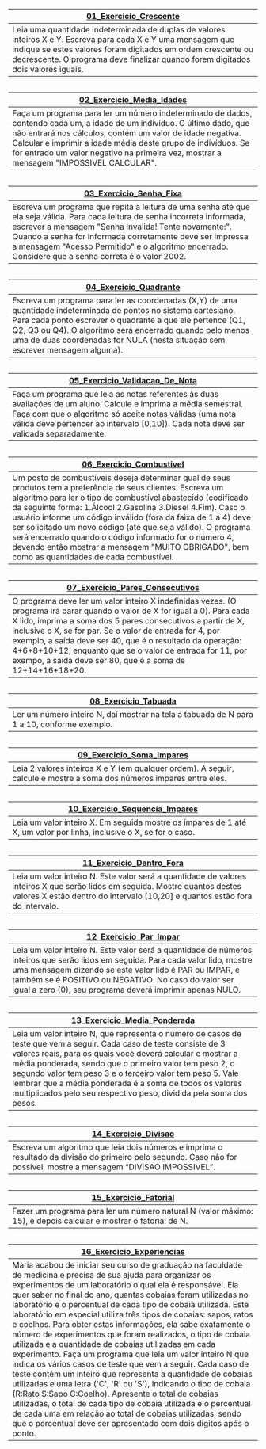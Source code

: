 <p align='center'><a href=""><img src="" /></a></p>

|  <a href="">01_Exercicio_Crescente</a>|
| ---------------------- | 
|Leia uma quantidade indeterminada de duplas de valores inteiros X e Y. Escreva para cada X e Y uma mensagem que indique se estes valores foram digitados em ordem crescente ou decrescente. O programa deve finalizar quando forem digitados dois valores iguais. <br>|

<img  src=""/><br>

|  <a href="">02_Exercicio_Media_Idades</a> |
| ---------------------- | 
|Faça um programa para ler um número indeterminado de dados, contendo cada um, a idade de um indivíduo. O último dado, que não entrará nos cálculos, contém um valor de idade negativa. Calcular e imprimir a idade média deste grupo de indivíduos. Se for entrado um valor negativo na primeira vez, mostrar a mensagem "IMPOSSIVEL CALCULAR".<br>|

<img  src=""/><br>

|  <a href="">03_Exercicio_Senha_Fixa</a> |
| ---------------------- | 
|Escreva um programa que repita a leitura de uma senha até que ela seja válida. Para cada leitura de senha incorreta informada, escrever a mensagem "Senha Invalida! Tente novamente:". Quando a senha for informada corretamente deve ser impressa a mensagem "Acesso Permitido" e o algoritmo encerrado. Considere que a senha correta é o valor 2002.<br>|

<img  src=""/><br>

|  <a href="">04_Exercicio_Quadrante</a> |
| ---------------------- | 
|Escreva um programa para ler as coordenadas (X,Y) de uma quantidade indeterminada de pontos no sistema cartesiano. Para cada ponto escrever o quadrante a que ele pertence (Q1, Q2, Q3 ou Q4). O algoritmo será encerrado quando pelo menos uma de duas coordenadas for NULA (nesta situação sem escrever mensagem alguma).<br>|

<img  src=""/><br>

|  <a href="">05_Exercicio_Validacao_De_Nota</a> |
| ---------------------- | 
|Faça um programa que leia as notas referentes às duas avaliações de um aluno. Calcule e imprima a média semestral. Faça com que o algoritmo só aceite notas válidas (uma nota válida deve pertencer ao intervalo [0,10]). Cada nota deve ser validada separadamente.<br>|

<img  src=""/><br>

|  <a href="">06_Exercicio_Combustivel</a> |
| ---------------------- | 
|Um posto de combustíveis deseja determinar qual de seus produtos tem a preferência de seus clientes. Escreva um algoritmo para ler o tipo de combustível abastecido (codificado da seguinte forma: 1.Álcool 2.Gasolina 3.Diesel 4.Fim). Caso o usuário informe um código inválido (fora da faixa de 1 a 4) deve ser solicitado um novo código (até que seja válido). O programa será encerrado quando o código informado for o número 4, devendo então mostrar a mensagem "MUITO OBRIGADO", bem como as quantidades de cada combustível.<br>| 

<img  src=""/><br>

|  <a href="">07_Exercicio_Pares_Consecutivos</a> |
| ---------------------- | 
|O programa deve ler um valor inteiro X indefinidas vezes. (O programa irá parar quando o valor de X for igual a 0). Para cada X lido, imprima a soma dos 5 pares consecutivos a partir de X, inclusive o X, se for par. Se o valor de entrada for 4, por exemplo, a saída deve ser 40, que é o resultado da operação: 4+6+8+10+12, enquanto que se o valor de entrada for 11, por exempo, a saída deve ser 80, que é a soma de 12+14+16+18+20.<br>|

<img  src=""/><br>

|  <a href="">08_Exercicio_Tabuada</a> |
| ---------------------- | 
|Ler um número inteiro N, daí mostrar na tela a tabuada de N para 1 a 10, conforme exemplo.<br>|

<img  src=""/><br>

|  <a href="">09_Exercicio_Soma_Impares</a> |
| ---------------------- | 
|Leia 2 valores inteiros X e Y (em qualquer ordem). A seguir, calcule e mostre a soma dos números impares entre eles.<br>|

<img  src=""/><br>

|  <a href="">10_Exercicio_Sequencia_Impares</a> |
| ---------------------- | 
|Leia um valor inteiro X. Em seguida mostre os ímpares de 1 até X, um valor por linha, inclusive o X, se for o caso.<br>|

<img  src=""/><br>

|  <a href="">11_Exercicio_Dentro_Fora</a> |
| ---------------------- | 
|Leia um valor inteiro N. Este valor será a quantidade de valores inteiros X que serão lidos em seguida. Mostre quantos destes valores X estão dentro do intervalo [10,20] e quantos estão fora do intervalo.<br>|

<img  src=""/><br>


|  <a href="">12_Exercicio_Par_Impar</a> |
| ---------------------- | 
|Leia um valor inteiro N. Este valor será a quantidade de números inteiros que serão lidos em seguida. Para cada valor lido, mostre uma mensagem dizendo se este valor lido é PAR ou IMPAR, e também se é POSITIVO ou NEGATIVO. No caso do valor ser igual a zero (0), seu programa deverá imprimir apenas NULO.<br>|

<img  src=""/><br>

|  <a href="">13_Exercicio_Media_Ponderada</a> |
| ---------------------- | 
|Leia um valor inteiro N, que representa o número de casos de teste que vem a seguir. Cada caso de teste consiste de 3 valores reais, para os quais você deverá calcular e mostrar a média ponderada, sendo que o primeiro valor tem peso 2, o segundo valor tem peso 3 e o terceiro valor tem peso 5. Vale lembrar que a média ponderada é a soma de todos os valores multiplicados pelo seu respectivo peso, dividida pela soma dos pesos.<br>|

<img  src=""/><br>

|  <a href="">14_Exercicio_Divisao</a> |
| ---------------------- | 
|Escreva um algoritmo que leia dois números e imprima o resultado da divisão do primeiro pelo segundo. Caso não for possível, mostre a mensagem “DIVISAO IMPOSSIVEL”.<br>|

<img  src=""/><br>

|  <a href="">15_Exercicio_Fatorial</a> |
| ---------------------- | 
|Fazer um programa para ler um número natural N (valor máximo: 15), e depois calcular e mostrar o fatorial de N. <br>|

<img  src=""/><br>


|  <a href="">16_Exercicio_Experiencias</a> |
| ---------------------- | 
|Maria acabou de iniciar seu curso de graduação na faculdade de medicina e precisa de sua ajuda para organizar os experimentos de um laboratório o qual ela é responsável. Ela quer saber no final do ano, quantas cobaias foram utilizadas no laboratório e o percentual de cada tipo de cobaia utilizada. Este laboratório em especial utiliza três tipos de cobaias: sapos, ratos e coelhos. Para obter estas informações, ela sabe exatamente o número de experimentos que foram realizados, o tipo de cobaia utilizada e a quantidade de cobaias utilizadas em cada experimento. Faça um programa que leia um valor inteiro N que indica os vários casos de teste que vem a seguir. Cada caso de teste contém um inteiro que representa a quantidade de cobaias utilizadas e uma letra ('C', 'R' ou 'S'), indicando o tipo de cobaia (R:Rato S:Sapo C:Coelho). Apresente o total de cobaias utilizadas, o total de cada tipo de cobaia utilizada e o percentual de cada uma em relação ao total de cobaias utilizadas, sendo que o percentual deve ser apresentado com dois dígitos após o ponto. <br>|

<img  src=""/><br>

